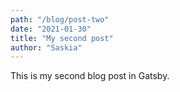 ```yaml
---
path: "/blog/post-two"
date: "2021-01-30"
title: "My second post"
author: "Saskia"
---
```


This is my second blog post in Gatsby.